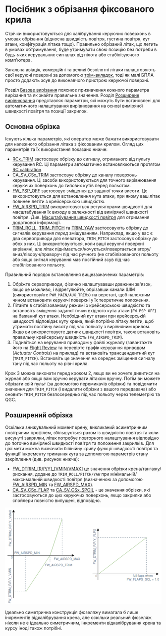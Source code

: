 # Посібник з обрізання фіксованого крила

Стрічки використовуються для калібрування керуючих поверхонь в умовах обрізання (відносна швидкість повітря, густина повітря, кут атаки, конфігурація літака тощо). Правильно обрізаний літак, що летить в умовах обтримування, буде утримувати свою позицію без потреби в будь-яких керувальних сигналах від пілота або стабілізуючого комп'ютера.

Загальна авіація, комерційні та великі безпілотні літаки налаштовують свої керуючі поверхні за допомогою [трім-вкладок](https://en.wikipedia.org/wiki/Trim_tab), тоді як малі БПЛА просто додають зсув до виконавчого пристрою керуючої поверхні.

Розділ [Базове вирізання](#basic-trimming) пояснює призначення кожного параметра вирізання та як знайти правильне значення. Розділ [Розширене вирівнювання](#advanced-trimming) представляє параметри, які можуть бути встановлені для автоматичного налаштування вирівнювання на основі виміряної швидкості повітря та позиції закрилок.

## Основна обрізка

Існують кілька параметрів, які оператор може бажати використовувати для належного обрізання літака з фіксованим крилом. Огляд цих параметрів та їх використання показано нижче:

- [RCx_TRIM](../advanced_config/parameter_reference.md#RC1_TRIM) застосовує обрізку до сигналу, отриманого від пульту керування RC. Ці параметри автоматично встановлюються протягом [RC calibration](../config/radio.md).
- [CA_SV_CSx_TRIM](../advanced_config/parameter_reference.md#CA_SV_CS0_TRIM) застосовує обрізку до каналу поверхонь керування. Ці засоби використовуються для точного вирівнювання керуючих поверхонь до типових кутів перед польотом.
- [FW_PSP_OFF](../advanced_config/parameter_reference.md#FW_PSP_OFF) застосовує зміщення до заданої точки висоти. Це використовується для встановлення кута атаки, при якому ваш літак повинен летіти з крейсерською швидкістю.
- [FW_AIRSPD_TRIM](../advanced_config/parameter_reference.md#FW_AIRSPD_TRIM) використовується регуляторами швидкості для масштабування їх виходу в залежності від виміряної швидкості повітря. Див. [Масштабування швидкості повітря](../flight_stack/controller_diagrams.md#airspeed-scaling) для отримання додаткової інформації.
- [TRIM_ROLL](../advanced_config/parameter_reference.md#TRIM_ROLL), [TRIM_PITCH](../advanced_config/parameter_reference.md#TRIM_PITCH) та [TRIM_YAW](../advanced_config/parameter_reference.md#TRIM_YAW) застосовують обрізку до сигналів керування _перед_ змішуванням. Наприклад, якщо у вас є два сервоприводи для елеватора, `TRIM_PITCH` застосовує обрізку до обох з них. Ці використовуються, коли ваші керуючі поверхні вирівняні, але літак піднімається/кочується/повертається вгору/вниз/ліворуч/праворуч під час ручного (не стабілізованого) польоту або якщо сигнал керування має постійний зсув під час стабілізованого польоту.

Правильний порядок встановлення вищезазначених параметрів:

1. Обріжте сервоприводи, фізично налаштувавши довжини зв'язок, якщо це можливо, і відрегулюйте, обрізавши канали ШІМ (використовуйте `PWM_MAIN/AUX_TRIMx`) на верстаті, щоб належним чином встановити керуючі поверхні у їх теоретичне положення.
1. Літайте в стабілізованому режимі з крейсерською швидкістю та встановіть зміщення заданої точки вхідного кута атаки (`FW_PSP_OFF`) на бажаний кут атаки. Необхідний кут атаки при крейсерській швидкості відповідає куту крена, який потрібно літаку летіти, щоб утримати постійну висоту під час польоту з вирівняним крилом. Якщо ви використовуєте датчик швидкості повітря, також встановіть правильну крейсерську швидкість (`FW_AIRSPD_TRIM`).
1. Подивіться на керування приводом у файлі журналу (завантажте його на [Flight Review](https://logs.px4.io) та перевірте графік керування приводом (_Actuator Controls_) на приклад) та встановіть трансцендентний кут (`TRIM_PITCH`). Встановіть це значення на середнє зміщення сигналу тану під час польоту на рівні крила.

Крок 3 можна виконати перед кроком 2, якщо ви не хочете дивитися на журнал або якщо вам зручно керувати літаком вручну. Потім ви можете обрізати свій пульт (за допомогою перемикачів обрізки) та повідомити значення для `TRIM_PITCH` (і видалити обрізки з вашого передавача) або оновити `TRIM_PITCH` безпосередньо під час польоту через телеметрію та QGC.

## Розширений обрізка

Оскільки знижувальний момент крену, викликаний асиметричним повітряним профілем, збільшується разом із швидкістю повітря та коли висунуті закрилки, літак потребує повторного налаштування відповідно до поточно виміряної швидкості повітря та положення закрилків. Для цієї мети можна визначити білінійну криву функції швидкості повітря та функції інкременту тримання кута за допомогою параметрів стану закріплення (див. рисунок нижче):

- [FW_DTRIM\_\[R/P/Y\]\_\[VMIN/VMAX\]](../advanced_config/parameter_reference.md#FW_DTRIM_R_VMIN) це значення обрізки крена/тангажу/рискання, додане до `TRIM_ROLL/PITCH/YAW` при мінімальній/максимальній швидкості повітря (визначеною за допомогою [FW_AIRSPD_MIN](../advanced_config/parameter_reference.md#FW_AIRSPD_MIN) та [FW_AIRSPD_MAX](../advanced_config/parameter_reference.md#FW_AIRSPD_MAX)).
- [CA_SV_CSx_FLAP](../advanced_config/parameter_reference.md#CA_SV_CS0_FLAP) та [CA_SV_CSx_SPOIL](../advanced_config/parameter_reference.md#CA_SV_CS0_SPOIL) - це значення обрізки, які застосовуються до цих керуючих поверхонь, якщо закрилки або спойлери повністю випущені, відповідно.

![Dtrim Curve](../../assets/config/fw/fixedwing_dtrim.png)


<!-- The drawing is on draw.io: https://drive.google.com/file/d/15AbscUF1kRdWMh8ONcCRu6QBwGbqVGfl/view?usp=sharing
Request access from dev team. -->

Ідеально симетрична конструкція фюзеляжу вимагала б лише інкрементів відкалібрування крена, але оскільки реальний фюзеляж ніколи не є ідеально симетричним, інкременти відкалібрування крена та курсу іноді також потрібні.
